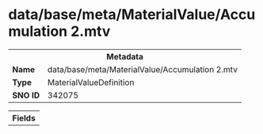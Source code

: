 <h1>data/base/meta/MaterialValue/Accumulation 2.mtv</h1><table><tr><th colspan="100%">Metadata</th></tr><tr><td><b>Name</b></td><td>data/base/meta/MaterialValue/Accumulation 2.mtv</td></tr><tr><td><b>Type</b></td><td>MaterialValueDefinition</td></tr><tr><td><b>SNO ID</b></td><td>342075</td></tr></table>

<table><tr><th colspan="100%">Fields</th></tr></table>

